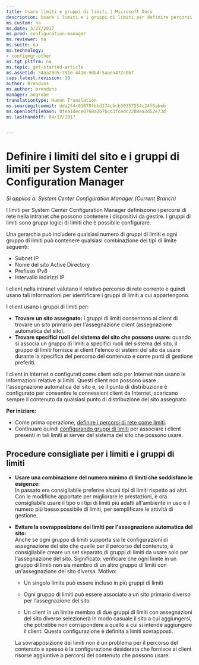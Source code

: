 ```yaml
---
title: Usare limiti e gruppi di limiti | Microsoft Docs
description: Usare i limiti e i gruppi di limiti per definire percorsi di rete e sistemi del sito accessibili per i dispositivi gestiti.
ms.custom: na
ms.date: 3/27/2017
ms.prod: configuration-manager
ms.reviewer: na
ms.suite: na
ms.technology:
- configmgr-other
ms.tgt_pltfrm: na
ms.topic: get-started-article
ms.assetid: 54aa20d5-791e-4416-9db4-5aaea472c0b7
caps.latest.revision: 10
author: Brenduns
ms.author: brenduns
manager: angrobe
translationtype: Human Translation
ms.sourcegitcommit: dda2f4c01078fbbd174cbcb30357554c24f6abeb
ms.openlocfilehash: 0fea1dece0768a2b7bcd3fcedc2288ea2d52e73d
ms.lasthandoff: 04/17/2017


---
```

# <a name="define-site-boundaries-and-boundary-groups-for-system-center-configuration-manager"></a>Definire i limiti del sito e i gruppi di limiti per System Center Configuration Manager

*Si applica a: System Center Configuration Manager (Current Branch)*

I limiti per System Center Configuration Manager definiscono i percorsi di rete nella intranet che possono contenere i dispositivi da gestire. I gruppi di limiti sono gruppi logici di limiti che è possibile configurare.

 Una gerarchia può includere qualsiasi numero di gruppi di limiti e ogni gruppo di limiti può contenere qualsiasi combinazione dei tipi di limite seguenti:  

-   Subnet IP  
-   Nome del sito Active Directory  
-   Prefisso IPv6  
-   Intervallo indirizzi IP  

I client nella intranet valutano il relativo percorso di rete corrente e quindi usano tali informazioni per identificare i gruppi di limiti a cui appartengono.  

 I client usano i gruppi di limiti per:  
-   **Trovare un sito assegnato:** i gruppi di limiti consentono ai client di trovare un sito primario per l'assegnazione client (assegnazione automatica del sito).  
-   **Trovare specifici ruoli del sistema del sito che possono usare:** quando si associa un gruppo di limiti a specifici ruoli del sistema del sito, il gruppo di limiti fornisce ai client l'elenco di sistemi del sito da usare durante la specifica del percorso del contenuto e come punti di gestione preferiti.  

I client in Internet o configurati come client solo per Internet non usano le informazioni relative ai limiti. Questi client non possono usare l'assegnazione automatica del sito e, se il punto di distribuzione è configurato per consentire le connessioni client da Internet, scaricano sempre il contenuto da qualsiasi punto di distribuzione del sito assegnato.  

**Per iniziare:**
- Come prima operazione, [definire i percorsi di rete come limiti](/sccm/core/servers/deploy/configure/boundaries).
- Continuare quindi [configurando gruppi di limiti](/sccm/core/servers/deploy/configure/boundary-groups) per associare i client presenti in tali limiti ai server del sistema del sito che possono usare.



##  <a name="BKMK_BoundaryBestPractices"></a> Procedure consigliate per i limiti e i gruppi di limiti  

-   **Usare una combinazione del numero minimo di limiti che soddisfano le esigenze:**  
   In passato era consigliabile preferire alcuni tipi di limiti rispetto ad altri. Con le modifiche apportate per migliorare le prestazioni, è ora consigliabile usare il tipo o i tipi di limiti più adatti all'ambiente in uso e il numero più basso possibile di limiti, per semplificare le attività di gestione.      

-   **Evitare la sovrapposizione dei limiti per l'assegnazione automatica del sito:**  
     Anche se ogni gruppo di limiti supporta sia le configurazioni di assegnazione del sito che quelle per il percorso del contenuto, è consigliabile creare un set separato di gruppi di limiti da usare solo per l'assegnazione del sito. Significato: verificare che ogni limite in un gruppo di limiti non sia membro di un altro gruppo di limiti con un'assegnazione del sito diversa. Motivo:  

    -   Un singolo limite può essere incluso in più gruppi di limiti  

    -   Ogni gruppo di limiti può essere associato a un sito primario diverso per l'assegnazione del sito  

    -   Un client in un limite membro di due gruppi di limiti con assegnazioni del sito diverse selezionerà in modo casuale il sito a cui aggiungersi, che potrebbe non corrispondere a quello a cui si intende aggiungere il client.  Questa configurazione è definita a limiti sovrapposti.  

     La sovrapposizione dei limiti non è un problema per il percorso del contenuto e spesso è la configurazione desiderata che fornisce ai client risorse aggiuntive o percorsi del contenuto che possono usare.  

